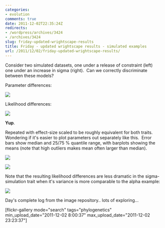 ```yaml
---
categories:
- evolution
comments: true
date: 2011-12-02T22:35:24Z
redirects:
- /wordpress/archives/3424
- /archives/3424
slug: friday-updated-wrightscape-results
title: Friday - updated wrightscape results - simulated examples
url: /2011/12/02/friday-updated-wrightscape-results/
---
```


Consider two simulated datasets, one under a release of constraint (left) one under an increase in sigma (right).  Can we correctly discriminate between these models?

Parameter differences:

![]( http://farm8.staticflickr.com/7175/6443908549_5a57d8c103_o.png )


Likelihood differences:

![]( http://farm8.staticflickr.com/7159/6443918533_ab45a0d544_o.png )


**Yup**.

Repeated with effect-size scaled to be roughly equivalent for both traits.  Wondering if it's easier to plot parameters out separately like this.  Error bars show median and 25/75 % quantile range, with barplots showing the means (note that high outliers makes mean often larger than median).

![]( http://farm8.staticflickr.com/7011/6444288263_d0e75be4b4_o.png )


![]( http://farm8.staticflickr.com/7162/6444288021_cbcafa94ff_o.png )


Note that the resulting likelihood differences are less dramatic in the sigma-simulation trait when it's variance is more comparable to the alpha example:

![]( http://farm8.staticflickr.com/7151/6444280225_392246ba00_o.png )


Day's complete log from the image repository.. lots of exploring...

[flickr-gallery mode="search" tags="phylogenetics" min_upload_date="2011-12-02 8:00:37" max_upload_date="2011-12-02 23:23:37"]
